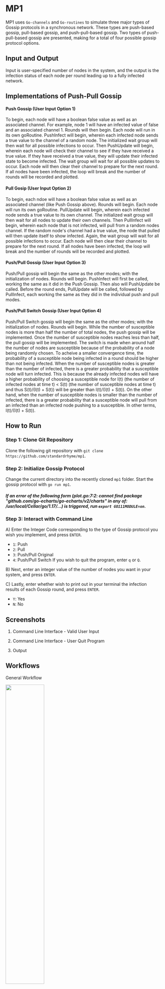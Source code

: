 # MP1
MP1 uses `Go-channels` and `Go-routines` to simulate three major types of Gossip protocols in a synchronous network.
These types are push-based gossip, pull-based gossip, and push-pull-based gossip. Two types of push-pull-based gossip are presented, making for a total of four possible gossip protocol options. 

## Input and Output 
Input is user-specified number of nodes in the system, and the output is the infection status of each node per round leading up to a fully infected network.

## Implementations of Push-Pull Gossip
#### Push Gossip (User Input Option 1)
To begin, each node will have a boolean false value as well as an associated channel. For example, node 1 will have an infected value of false and an associated channel 1. Rounds will then begin. Each node will run in its own goRoutine. PushInfect will begin, wherein each infected node sends a true value to the channel of a random node. The initialized wait group will then wait for all possible infections to occur. Then PushUpdate will begin, wherein each node will check their channel to see if they have received a true value. If they have received a true value, they will update their infected state to become infected. The wait group will wait for all possible updates to occur. Each node will then clear their channel to prepare for the next round. If all nodes have been infected, the loop will break and the number of rounds will be recorded and plotted.

#### Pull Gosip (User Input Option 2)
To begin, each ndoe will have a boolean false value as well as an associated channel (like Push Gossip above). Rounds will begin. Each node will run its own goRoutine. PullUpdate will begin, wherein each infected node sends a true value to its own channel. The initialized wait group will then wait for all nodes to update their own channels. Then PullInfect will begin, wherein each node that is not infected, will pull from a random nodes channel. If the random node's channel had a true value, the node that pulled will then update itself to show infected. Again, the wait group will wait for all possible infections to occur. Each node will then clear their channel to prepare for the next round. If all nodes have been infected, the loop will break and the number of rounds will be recorded and plotted.

#### Push/Pull Gossip (User Input Option 3)
Push/Pull gossip will begin the same as the other modes; with the initialization of nodes. Rounds will begin. PushInfect will first be called, working the same as it did in the Push Gossip. Then also will PushUpdate be called. Before the round ends, PullUpdate will be called, followed by PullInfect, each working the same as they did in the individual push and pull modes. 

#### Push/Pull Switch Gossip (User Input Option 4)
Push/Pull Switch gossip will begin the same as the other modes; with the initialization of nodes. Rounds will begin. While the number of susceptible nodes is more than half the number of total nodes, the push gossip will be implemented. Once the number of susceptible nodes reaches less than half, the pull gossip will be implemented. The switch is made when around half the number of nodes are susceptible because of the probability of a node being randomly chosen. To acheive a smaller convergence time, the probability of a susceptible node being infected in a round should be higher than not being infected. When the number of susceptible nodes is greater than the number of infected, there is a greater probability that a susceptible node will turn infected. This is because the already infected nodes will have a higher probability of choosing a susceptible node for I(t) (the number of infected nodes at time t) < S(t) (the number of susceptible nodes at time t) and thus S(t)/(I(t) + S(t)) will be greater than I(t)/(I(t) + S(t)). On the other hand, when the number of susceptible nodes is smaller than the number of infected, there is a greater probability that a susceptible node will pull from an infected than an infected node pushing to a susceptible. In other terms, I(t)/(I(t) + S(t)). 

## How to Run

### Step 1: Clone Git Repository
Clone the following git repository with `git clone https://github.com/standardrhyme/mp1`.

### Step 2: Initialize Gossip Protocol
Change the current directory into the recently cloned `mp1` folder. Start the gossip protocol with `go run mp1`.

##### If an error of the following form (plot.go:7:2: cannot find package "github.com/go-echarts/go-echarts/v2/charts" in any of: /usr/local/Cellar/go/1.17/...) is triggered, run `export GO111MODULE=on`.

### Step 3: Interact with Command Line
A) Enter the Integer Code corresponding to the type of Gossip protocol you wish you implement, and press `ENTER`.
 - `1`: Push
 - `2`: Pull
 - `3`: Push/Pull Original
 - `4`: Push/Pull Switch
If you wish to quit the program, enter `q` or `Q`.

B) Next, enter an integer value of the number of nodes you want in your system, and press `ENTER`. 

C) Lastly, enter whether wish to print out in your terminal the infection results of each Gossip round, and press `ENTER`.
- `Y`: Yes
- `N`: No

## Screenshots
1. Command Line Interface - Valid User Input

2. Command Line Interface - User Quit Program

3. Output

## Workflows

General Workflow

<img src="https://user-images.githubusercontent.com/60116121/136716646-9d5d557a-5a53-4d59-b5c1-fec69e3b77aa.png" data-canonical-src="https://user-images.githubusercontent.com/60116121/136716646-9d5d557a-5a53-4d59-b5c1-fec69e3b77aa.png" width="50%" height="50%" />

Push Gossip Overview

<img src="https://user-images.githubusercontent.com/60116121/136713597-1a680e8b-d028-4d11-8717-ea2ae3538882.png" data-canonical-src="https://user-images.githubusercontent.com/60116121/136713597-1a680e8b-d028-4d11-8717-ea2ae3538882.png" width="50%" height="50%" />

Pull Gossip Overview

<img src="https://user-images.githubusercontent.com/60116121/136713589-4a5952c5-0a8b-4a84-99d4-5eabadfb3568.png" data-canonical-src="https://user-images.githubusercontent.com/60116121/136713589-4a5952c5-0a8b-4a84-99d4-5eabadfb3568.png" width="50%" height="50%" />

Push-Pull Gossip Overview

<img src="https://user-images.githubusercontent.com/60116121/136713592-ef8767b3-e920-4b83-9a14-218b43423169.png" data-canonical-src="https://user-images.githubusercontent.com/60116121/136713592-ef8767b3-e920-4b83-9a14-218b43423169.png" width="50%" height="50%" />

## Custom Data Structures

## Exit Codes 
- `0`: Successful
- `1`: Incorrect command line input format
- `2`: External package function error

## References 
- The plotting function `plot` is a modified version of sample code from [Go E-Charts Examples](https://github.com/go-echarts/examples/blob/master/examples/scatter.go "Go E-Charts Examples").
